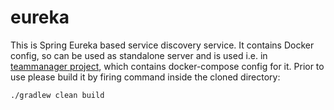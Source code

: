 # eureka

This is Spring Eureka based service discovery service. It contains Docker config, so can be used as standalone server and is used i.e. in [teammanager project](https://github.com/amasiakiewicz/teammanager), which contains docker-compose config for it. Prior to use please build it by firing command inside the cloned directory:
```
./gradlew clean build
```
